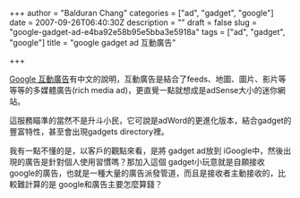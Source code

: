 +++
author = "Balduran Chang"
categories = ["ad", "gadget", "google"]
date = 2007-09-26T06:40:30Z
description = ""
draft = false
slug = "google-gadget-ad-e4ba92e58b95e5bba3e5918a"
tags = ["ad", "gadget", "google"]
title = "google gadget ad 互動廣告"

+++


[Google 互動廣告](http://www.google.com/adwords/gadgetads/index.html "Google 互動廣告")有中文的說明，互動廣告是結合了feeds、地圖、圖片、影片等等等的多媒體廣告(rich media ad)，更直覺一點就想成是adSense大小的迷你網站。

這服務瞄準的當然不是升斗小民，它可說是adWord的更進化版本，結合gadget的豐富特性，甚至會出現gadgets directory裡。

我有一點不懂的是，以客戶的觀點來看，是將 gadget ad放到 iGoogle中，然後出現的廣告是針對個人使用習慣嗎？那加入這個 gadget小玩意就是自願接收 google的廣告，也就是一種大量的廣告派發管道，而且是接收者主動接收的，比較難計算的是 google和廣告主要怎麼算錢？

